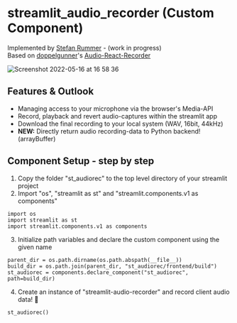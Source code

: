# streamlit_audio_recorder (Custom Component)

Implemented by [Stefan Rummer](https://www.linkedin.com/in/stefanrmmr/) - (work in progress)<br/>
Based on [doppelgunner](https://github.com/doppelgunner/audio-react-recorder)'s [Audio-React-Recorder](https://www.npmjs.com/package/audio-react-recorder)<br/>

![Screenshot 2022-05-16 at 16 58 36](https://user-images.githubusercontent.com/82606558/168626886-de128ffa-a3fe-422f-a748-395c29fa42f9.png)<br/>

## Features & Outlook
- Managing access to your microphone via the browser's Media-API
- Record, playback and revert audio-captures within the streamlit app
- Download the final recording to your local system (WAV, 16bit, 44kHz)
- **NEW:** Directly return audio recording-data to Python backend! (arrayBuffer)


## Component Setup - step by step
1. Copy the folder "st_audiorec" to the top level directory of your streamlit project
2. Import "os", "streamlit as st" and "streamlit.components.v1 as components"
```
import os
import streamlit as st
import streamlit.components.v1 as components
```
3. Initialize path variables and declare the custom component using the given name
```
parent_dir = os.path.dirname(os.path.abspath(__file__))
build_dir = os.path.join(parent_dir, "st_audiorec/frontend/build")
st_audiorec = components.declare_component("st_audiorec", path=build_dir)
```
4. Create an instance of "streamlit-audio-recorder" and record client audio data! 🎈<br/>

```
st_audiorec()
```
